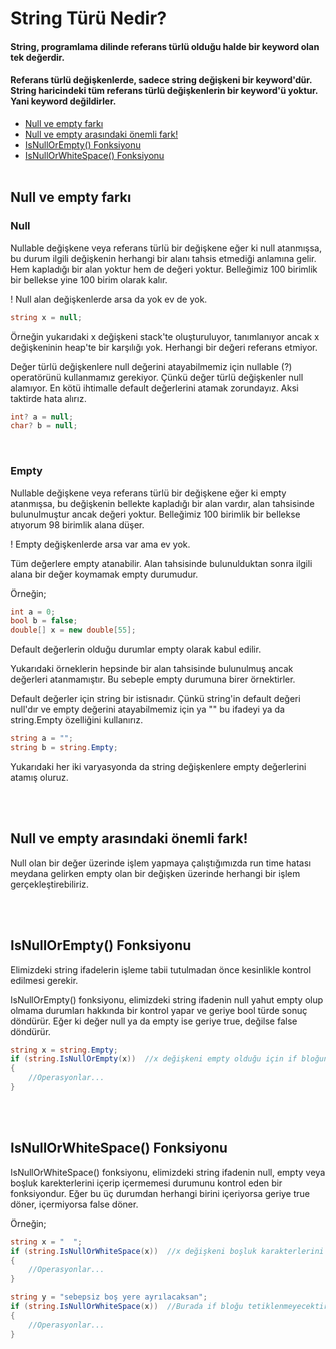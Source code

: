 # String Türü Nedir?
#### String, programlama dilinde referans türlü olduğu halde bir keyword olan tek değerdir.
#### Referans türlü değişkenlerde, sadece string değişkeni bir keyword'dür. String haricindeki tüm referans türlü değişkenlerin bir keyword'ü yoktur. Yani keyword değildirler.

* <a href="#nullvsempty">Null ve empty farkı</a>
* <a href="#nullvsemptyimportant">Null ve empty arasındaki önemli fark!</a>
* <a href="#isnullorempty">IsNullOrEmpty() Fonksiyonu</a>
* <a href="#isnullorwhitespace">IsNullOrWhiteSpace() Fonksiyonu</a>
<br><br>


<h2 id="nullvsempty">Null ve empty farkı</h2>
<h3>Null</h3>
<p>
Nullable değişkene veya referans türlü bir değişkene eğer ki null atanmışsa, bu durum ilgili değişkenin 
herhangi bir alanı tahsis etmediği anlamına gelir. Hem kapladığı bir alan yoktur hem de değeri yoktur.
Belleğimiz 100 birimlik bir bellekse yine 100 birim olarak kalır.
</p>
<p> ! Null alan değişkenlerde arsa da yok ev de yok.</p>

```c#
string x = null;
```
<p>
Örneğin yukarıdaki x değişkeni stack'te oluşturuluyor, tanımlanıyor ancak x değişkeninin 
heap'te bir karşılığı yok. Herhangi bir değeri referans etmiyor.
</p>
<p>
Değer türlü değişkenlere null değerini atayabilmemiz için nullable (?) operatörünü kullanmamız gerekiyor. Çünkü değer 
türlü değişkenler null alamıyor. En kötü ihtimalle default değerlerini atamak zorundayız. Aksi taktirde hata alırız.
</p>

```c#
int? a = null;
char? b = null; 
```
<br>

<h3>Empty</h3>
<p>
Nullable değişkene veya referans türlü bir değişkene eğer ki empty atanmışsa, bu değişkenin bellekte 
kapladığı bir alan vardır, alan tahsisinde bulunulmuştur ancak değeri yoktur.
Belleğimiz 100 birimlik bir bellekse atıyorum 98 birimlik alana düşer. 
</p>
<p>! Empty değişkenlerde arsa var ama ev yok. </p>
<p>Tüm değerlere empty atanabilir. Alan tahsisinde bulunulduktan sonra ilgili alana bir değer koymamak empty durumudur.</p>
<p>Örneğin;</p>

```c#
int a = 0;
bool b = false;
double[] x = new double[55]; 
```
<p>Default değerlerin olduğu durumlar empty olarak kabul edilir.</p>
<p>Yukarıdaki örneklerin hepsinde bir alan tahsisinde bulunulmuş ancak değerleri atanmamıştır. Bu sebeple empty durumuna birer örnektirler.</p>
<p>
Default değerler için string bir istisnadır. Çünkü string'in default değeri null'dır ve empty 
değerini atayabilmemiz için ya "" bu ifadeyi ya da string.Empty özelliğini kullanırız.
</p>

```c#
string a = "";
string b = string.Empty; 
```
<p>Yukarıdaki her iki varyasyonda da string değişkenlere empty değerlerini atamış oluruz.</p><br><br>


<h2 id="nullvsemptyimportant">Null ve empty arasındaki önemli fark!</h2>
<p>
Null olan bir değer üzerinde işlem yapmaya çalıştığımızda run time hatası meydana 
gelirken empty olan bir değişken üzerinde herhangi bir işlem gerçekleştirebiliriz.
</p><br><br>


<h2 id="isnullorempty">IsNullOrEmpty() Fonksiyonu</h2>
<p>Elimizdeki string ifadelerin işleme tabii tutulmadan önce kesinlikle kontrol edilmesi gerekir.</p>
<p>
IsNullOrEmpty() fonksiyonu, elimizdeki string ifadenin null yahut empty olup olmama durumları hakkında bir kontrol 
yapar ve geriye bool türde sonuç döndürür. Eğer ki değer null ya da empty ise geriye true, değilse false döndürür.
</p>

```c#
string x = string.Empty;
if (string.IsNullOrEmpty(x))  //x değişkeni empty olduğu için if bloğuna girilecektir.
{
    //Operasyonlar...
}
```
<br><br>


<h2 id="isnullorwhitespace">IsNullOrWhiteSpace() Fonksiyonu</h2>
<p>
IsNullOrWhiteSpace() fonksiyonu, elimizdeki string ifadenin null, empty veya boşluk karekterlerini içerip içermemesi durumunu 
kontrol eden bir fonksiyondur. Eğer bu üç durumdan herhangi birini içeriyorsa geriye true döner, içermiyorsa false döner.
</p>
<p>Örneğin;</p>

```c#
string x = "  ";
if (string.IsNullOrWhiteSpace(x))  //x değişkeni boşluk karakterlerini içerdiği için if bloğu tetiklenecektir.
{
    //Operasyonlar...
}

string y = "sebepsiz boş yere ayrılacaksan";
if (string.IsNullOrWhiteSpace(x))  //Burada if bloğu tetiklenmeyecektir.
{
    //Operasyonlar...
}
```










